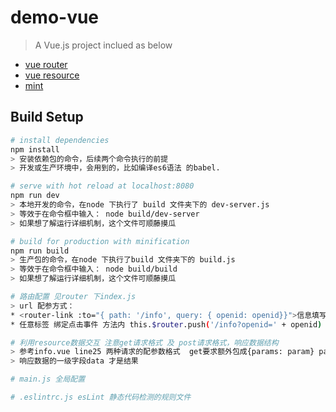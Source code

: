 # demo-vue

> A Vue.js project inclued as below
* [vue router](https://github.com/vuejs/vue-router)
* [vue resource](https://github.com/pagekit/vue-resource)
* [mint](https://github.com/ElemeFE/mint-ui)

## Build Setup

``` bash
# install dependencies
npm install
> 安装依赖包的命令，后续两个命令执行的前提
> 开发或生产环境中，会用到的，比如编译es6语法 的babel.

# serve with hot reload at localhost:8080
npm run dev
> 本地开发的命令，在node 下执行了 build 文件夹下的 dev-server.js
> 等效于在命令框中输入： node build/dev-server
> 如果想了解运行详细机制，这个文件可顺藤摸瓜

# build for production with minification
npm run build
> 生产包的命令，在node 下执行了build 文件夹下的 build.js
> 等效于在命令框中输入： node build/build
> 如果想了解运行详细机制，这个文件可顺藤摸瓜

# 路由配置 见router 下index.js
> url 配参方式：
* <router-link :to="{ path: '/info', query: { openid: openid}}">信息填写页面</router-link>
* 任意标签 绑定点击事件 方法内 this.$router.push('/info?openid=' + openid) 或者 this.$router.push({path: '/info', query: {openid: openid}})

# 利用resource数据交互 注意get请求格式 及 post请求格式，响应数据结构
> 参考info.vue line25 两种请求的配参数格式  get要求额外包成{params: param} param是参数结构。
> 响应数据的一级字段data 才是结果

# main.js 全局配置

# .eslintrc.js esLint 静态代码检测的规则文件